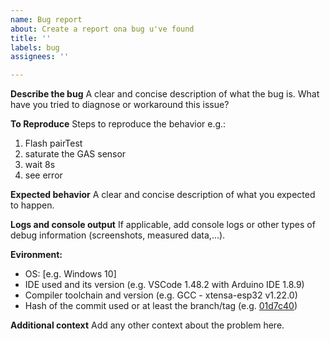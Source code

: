 ```yaml
---
name: Bug report
about: Create a report ona bug u've found
title: ''
labels: bug
assignees: ''

---
```


**Describe the bug**
A clear and concise description of what the bug is.
What have you tried to diagnose or workaround this issue?

**To Reproduce**
Steps to reproduce the behavior e.g.:
1. Flash pairTest
2. saturate the GAS sensor
3. wait 8s
4. see error

**Expected behavior**
A clear and concise description of what you expected to happen.

**Logs and console output**
If applicable, add console logs or other types of debug information (screenshots, measured data,...).

**Evironment:**
 - OS: [e.g. Windows 10]
 - IDE used and its version (e.g. VSCode 1.48.2 with Arduino IDE 1.8.9)
 - Compiler toolchain and version (e.g. GCC - xtensa-esp32 v1.22.0)
 - Hash of the commit used or at least the branch/tag (e.g. [01d7c40](https://github.com/vtothsvk/AP-Home/commit/01d7c40c3d246cf4b00741955a6940bca525fcdd))

**Additional context**
Add any other context about the problem here.
